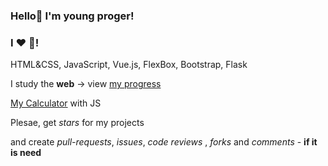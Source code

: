### Hello👋 I'm young proger!
### I ❤ 🐍!
HTML&CSS, JavaScript, Vue.js, FlexBox, Bootstrap, Flask

I study the **web** -> view [my progress](https://github.com/users/Yourun-proger/projects/1?fullscreen=true)

[My Calculator](https://calculatorbyyourun.netlify.app/) with JS

Plesae, get *stars* for my projects 

and create *pull-requests*, *issues*, *code reviews* , *forks* and *comments* - **if it is need**

<!--
**Yourun-proger/Yourun-proger** is a ✨ _special_ ✨ repository because its `README.md` (this file) appears on your GitHub profile.

Here are some ideas to get you started:

- 🔭 I’m currently working on ...
- 🌱 I’m currently learning ...
- 👯 I’m looking to collaborate on ...
- 🤔 I’m looking for help with ...
- 💬 Ask me about ...
- 📫 How to reach me: ...
- 😄 Pronouns: ...
- ⚡ Fun fact: ...
-->

